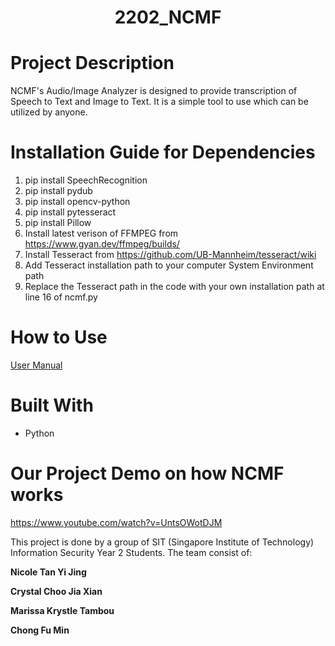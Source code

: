<h1 align="center">2202_NCMF</h1>

# Project Description
NCMF's Audio/Image Analyzer is designed to provide transcription of Speech to Text and Image to Text. It is a simple tool to use which can be utilized by anyone.


# Installation Guide for Dependencies
1. pip install SpeechRecognition
2. pip install pydub
3. pip install opencv-python   
5. pip install pytesseract
6. pip install Pillow
7. Install latest verison of FFMPEG from https://www.gyan.dev/ffmpeg/builds/
8. Install Tesseract from https://github.com/UB-Mannheim/tesseract/wiki 
9. Add Tesseract installation path to your computer System Environment path
10. Replace the Tesseract path in the code with your own installation path at line 16 of ncmf.py

# How to Use
<a href="https://github.com/Nigouz/2202_NCMF/blob/9343eeedd0780a80fe176955c2bfacc304e57358/UserManual.pdf"> User Manual </a>

# Built With 
- Python


# Our Project Demo on how NCMF works
https://www.youtube.com/watch?v=UntsOWotDJM



This project is done by a group of SIT (Singapore Institute of Technology) Information Security Year 2 Students. The team consist of: 

**Nicole Tan Yi Jing**

**Crystal Choo Jia Xian**

**Marissa Krystle Tambou**

**Chong Fu Min**


